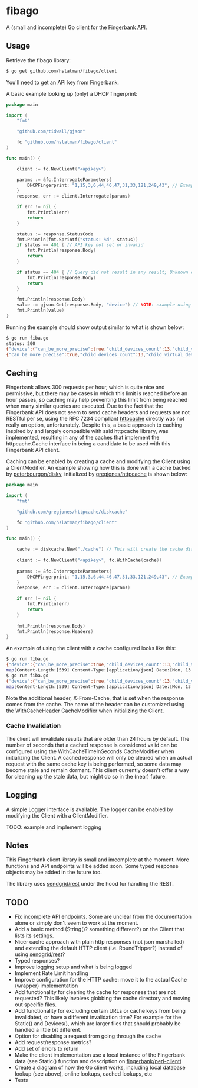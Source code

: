 # fibago

A (small and incomplete) Go client for the [Fingerbank API](https://api.fingerbank.org/).

## Usage

Retrieve the fibago library:

```bash
$ go get github.com/hslatman/fibago/client
```

You'll need to get an API key from Fingerbank.

A basic example looking up (only) a DHCP fingerprint:

```go
package main

import (
	"fmt"

	"github.com/tidwall/gjson"

	fc "github.com/hslatman/fibago/client"
)

func main() {

	client := fc.NewClient("<apikey>")

	params := &fc.InterrogateParameters{
		DHCPFingerprint: "1,15,3,6,44,46,47,31,33,121,249,43", // Example DHCP fingerprint
	}
	response, err := client.Interrogate(params) 

	if err != nil {
		fmt.Println(err)
		return
	}

	status := response.StatusCode
	fmt.Println(fmt.Sprintf("status: %d", status))
	if status == 401 { // API key not set or invalid
		fmt.Println(response.Body)
		return
	}

	if status == 404 { // Query did not result in any result; Unknown device
		fmt.Println(response.Body)
		return
	}

	fmt.Println(response.Body)
	value := gjson.Get(response.Body, "device") // NOTE: example using gjson for extracting values from JSON
	fmt.Println(value)
}
```

Running the example should show output similar to what is shown below:

```bash
$ go run fiba.go
status: 200
{"device":{"can_be_more_precise":true,"child_devices_count":13,"child_virtual_devices_count":5,"created_at":"2014-09-09T15:09:50.000Z","id":1,"name":"Windows OS","parent_id":16879,"parents":[{"created_at":"2017-09-14T18:41:06.000Z","id":16879,"name":"Operating System","parent_id":null,"updated_at":"2020-04-09T06:58:16.000Z","virtual_parent_id":null}],"updated_at":"2020-02-08T07:38:14.000Z","virtual_parent_id":null},"device_name":"Operating System/Windows OS","request_id":"b41dbcb2-11c7-45e3-a08c-6ab72a478c8c","score":87,"version":""}
{"can_be_more_precise":true,"child_devices_count":13,"child_virtual_devices_count":5,"created_at":"2014-09-09T15:09:50.000Z","id":1,"name":"Windows OS","parent_id":16879,"parents":[{"created_at":"2017-09-14T18:41:06.000Z","id":16879,"name":"Operating System","parent_id":null,"updated_at":"2020-04-09T06:58:16.000Z","virtual_parent_id":null}],"updated_at":"2020-02-08T07:38:14.000Z","virtual_parent_id":null}
```

## Caching

Fingerbank allows 300 requests per hour, which is quite nice and permissive, but there may be cases in which this limit is reached before an hour passes, so caching may help preventing this limit from being reached when many similar queries are executed.
Due to the fact that the Fingerbank API does not seem to send cache headers and requests are not RESTful per se, using the RFC 7234 compliant [httpcache](https://github.com/gregjones/httpcache) directly was not really an option, unfortunately.
Despite this, a basic approach to caching inspired by and largely compatible with said httpcache library, was implemented, resulting in any of the caches that implement the httpcache.Cache interface in being a candidate to be used with this Fingerbank API client.

Caching can be enabled by creating a cache and modifying the Client using a ClientModifier.
An example showing how this is done with a cache backed by [peterbourgon/diskv](https://github.com/peterbourgon/diskv), initialized by [gregjones/httpcache](https://github.com/gregjones/httpcache/diskcache) is shown below:

```go
package main

import (
	"fmt"

	"github.com/gregjones/httpcache/diskcache"

	fc "github.com/hslatman/fibago/client"
)

func main() {

    cache := diskcache.New("./cache") // This will create the cache directory in the current working directory
    
    client := fc.NewClient("<apikey>", fc.WithCache(cache))
	
	params := &fc.InterrogateParameters{
		DHCPFingerprint: "1,15,3,6,44,46,47,31,33,121,249,43", // Example DHCP fingerprint
	}
    response, err := client.Interrogate(params) 

	if err != nil {
		fmt.Println(err)
		return
    }
    
    fmt.Println(response.Body)
    fmt.Println(response.Headers)
}
```

An example of using the client with a cache configured looks like this:

```bash
$ go run fiba.go
{"device":{"can_be_more_precise":true,"child_devices_count":13,"child_virtual_devices_count":5,"created_at":"2014-09-09T15:09:50.000Z","id":1,"name":"Windows OS","parent_id":16879,"parents":[{"created_at":"2017-09-14T18:41:06.000Z","id":16879,"name":"Operating System","parent_id":null,"updated_at":"2020-04-09T06:58:16.000Z","virtual_parent_id":null}],"updated_at":"2020-02-08T07:38:14.000Z","virtual_parent_id":null},"device_name":"Operating System/Windows OS","request_id":"cefc1482-7775-43cb-b4fc-f8526f88a6fa","score":87,"version":""}
map[Content-Length:[539] Content-Type:[application/json] Date:[Mon, 13 Apr 2020 14:50:46 GMT] Server:[Caddy Caddy Caddy]]
$ go run fiba.go
{"device":{"can_be_more_precise":true,"child_devices_count":13,"child_virtual_devices_count":5,"created_at":"2014-09-09T15:09:50.000Z","id":1,"name":"Windows OS","parent_id":16879,"parents":[{"created_at":"2017-09-14T18:41:06.000Z","id":16879,"name":"Operating System","parent_id":null,"updated_at":"2020-04-09T06:58:16.000Z","virtual_parent_id":null}],"updated_at":"2020-02-08T07:38:14.000Z","virtual_parent_id":null},"device_name":"Operating System/Windows OS","request_id":"cefc1482-7775-43cb-b4fc-f8526f88a6fa","score":87,"version":""}
map[Content-Length:[539] Content-Type:[application/json] Date:[Mon, 13 Apr 2020 14:50:46 GMT] Server:[Caddy Caddy Caddy] X-From-Cache:[1]]
```

Note the additional header, X-From-Cache, that is set when the response comes from the cache.
The name of the header can be customized using the WithCacheHeader CacheModifier when initializing the Client.

### Cache Invalidation

The client will invalidate results that are older than 24 hours by default.
The number of seconds that a cached response is considered valid can be configured using the WithCacheTimeInSeconds CacheModifier when initializing the Client.
A cached response will only be cleared when an actual request with the same cache key is being performed, so some data may become stale and remain dormant.
This client currently doesn't offer a way for cleaning up the stale data, but might do so in the (near) future.


## Logging

A simple Logger interface is available.
The logger can be enabled by modifying the Client with a ClientModifier.

TODO: example and implement logging

## Notes

This Fingerbank client library is small and imcomplete at the moment.
More functions and API endpoints will be added soon.
Some typed response objects may be added in the future too.

The library uses [sendgrid/rest](https://github.com/sendgrid/rest) under the hood for handling the REST.

## TODO

* Fix incomplete API endpoints. Some are unclear from the documentation alone or simply don't seem to work at the moment.
* Add a basic method (String()? something different?) on the Client that lists its settings.
* Nicer cache approach with plain http responses (not json marshalled) and extending the default HTTP client (i.e. RoundTripper?) instead of using [sendgrid/rest](https://github.com/sendgrid/rest)?
* Typed responses?
* Improve logging setup and what is being logged
* Implement Rate Limit handling
* Improve configuration for the HTTP cache: move it to the actual Cache (wrapper) implementation
* Add functionality for clearing the cache for responses that are not requested? This likely involves globbing the cache directory and moving out specific files.
* Add functionality for excluding certain URLs or cache keys from being invalidated, or have a different invalidation time? For example for the Static() and Devices(), which are larger files that should probably be handled a little bit different.
* Option for disabling a request from going through the cache
* Add request/response metrics?
* Add set of errors to return
* Make the client implementation use a local instance of the Fingerbank data (see Static() function and description on [fingerbank/perl-client](https://github.com/fingerbank/perl-client/blob/master/client-development-guidelines.md))
* Create a diagram of how the Go client works, including local database lookup (see above), online lookups, cached lookups, etc
* Tests
